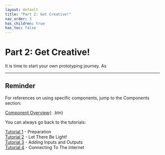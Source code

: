 ```yaml
---
layout: default
title: "Part 2: Get Creative!"
nav_order: 3
has_children: true
has_toc: false
---
```


# Part 2: Get Creative!

It is time to start your own prototyping journey. As



---

## Reminder

For references on using specific components, jump to the Components section:

[Component Overview](../components/){: .btn}

You can always go back to the tutorials:

[Tutorial 1](preparation/) - Preparation  
[Tutorial 2](let-there-be-light/) - Let There Be Light!  
[Tutorial 3](adding-inputs-and-outputs/) - Adding Inputs and Outputs  
[Tutorial 4](connecting-to-the-internet/) - Connecting To The Internet 